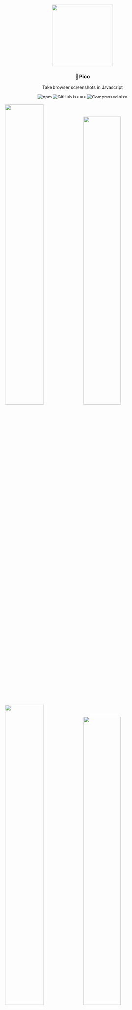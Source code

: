 <div align="center">
<br>
<img height="200px" src="https://github.com/gripeless/pico/blob/master/media/pico-shadow.png?raw=true">
<h3>📸 Pico</h3>
<p>Take browser screenshots in Javascript</p>
<img src="https://img.shields.io/npm/v/@gripeless/pico" alt="npm">
<img src="https://img.shields.io/github/issues/gripeless/pico" alt="GitHub issues">
<img src="https://img.shields.io/bundlephobia/minzip/@gripeless/pico?label=compressed" alt="Compressed size">

</div>


<br>

<div>
	<img width="50%" src="https://github.com/gripeless/pico/blob/master/media/wikipedia-pico.png?raw=true">
	<img width="49%" src="https://github.com/gripeless/pico/blob/master/media/wikipedia-real.png?raw=true">
</div>

<div>
	<img width="50%" src="https://github.com/gripeless/pico/blob/master/media/firebase-pico.png?raw=true">
	<img width="49%" src="https://github.com/gripeless/pico/blob/master/media/firebase-real.png?raw=true">
</div>

<div>
	<img width="50%" src="https://github.com/gripeless/pico/blob/master/media/gripeless-pico.png?raw=true">
	<img width="49%" src="https://github.com/gripeless/pico/blob/master/media/gripeless-real.png?raw=true">
</div>

<div align="center"><sub>(PNG output on the left · Original page on the right)</sub></div>

<br>

---

<div align="center">


<sup>Development of this library is possible thanks to:</sup>
<br>
<br>
<a href="https://usegripeless.com">
<img src="https://github.com/gripeless/pico/blob/master/media/gripeless.svg" height="45px" alt="Gripeless">
</a>
<br>
<sub><b>Gripeless is a free complaint solution for web apps</b></sub>
<br>
<sub>Let your users take screenshots of important issues, pipe them into your issue tracker<br> and let your users know when they're fixed, automatically.</sub>
<br>
<br>
<sub>
<a href="https://usegripeless.com">https://usegripeless.com</a>
</sub>

</div>

---


# Goal

Pico's goal is to produce high precision screenshots of any viewport entirely
client side. This is different from simply capturing a webpage using
[Puppeteer](https://github.com/puppeteer/puppeteer) or a similar tool in that
**the screenshot taking happens entirely client side**.

The viewport screenshots include scrolled element scroll states, cross-origin
images, input states, web fonts, canvas contents, current video frame contents,
and much more information that you wouldn't be able to get using something like
a headless browser.

At the time of writing there are no existing solutions that are aimed
of reproducing the entire viewport accurately like Pico.


# How it works

> Warning: nerdy

This program renders whatever is displayed in the given `Window` into an
image, thanks to svg's `<foreignObject>`.

**No server side code is required** to produce the screenshot.

There is no native Javascript API to take the screenshot of what the user is
currently seeing on their screen (and because of security issues there
probably will never be one).

Since we don't have access to the raw data that's being shown to the user we
have to reconstruct it manually. This program works thanks to svg's
`<foreignObject>` which lets you insert any valid HTML content inside, which
we can then pass as a data URL into a `<canvas>`' `drawImage` and read out
the raw image data with `canvas.toBlob` or `canvas.toDataURL`.

The above alone would work great in a universe where subresources didn't
exist - which as you know is not our universe. SVG's inserted into `<img>`
tags (or in our case, `<canvas>`') cannot display any external resources,
whether it's images, fonts or stylesheets.

To work around that fact Pico does the following things:
- Downloads and inlines contents of all `<img>` tags as data URL's in their `src`
  attributes
- Downloads external stylesheets and inlines them as `<style>` tags
- Checks all stylesheets for nested resources
	- Downloads and checks nested stylesheets in `@import` rules
	- Downloads any resources referenced by the `url()` function, including
	  but not exclusive to the following properties:
		- `background`s
		- `background-image`s
		- `src` in `@font-face` rule
		- `cursor`
		- `content`

In addition, Pico also:
- Copies input states (text inputs, checkboxes, textareas) into `value`
  attributes so that they can be shown in SVG
- Emulates current scroll positions on all scrolled elements (including the
  root `<html>` element) via either `transform: translate` (for root node)
  and `absolute` positioning of children of scrolled nodes
- Transforms existing `<canvas>` elements into `<img>` tags with the contents of the `<canvas>`' inlined as data URL's in `src`
- Performs various minor fixes for `rem` font size, working media queries,
  preserving size of everything, etc.

The returned DOM is inserted into an `<iframe>`, serialized into XML,
converted into a data URL, put into an `Image`, which is then rendered onto
a `<canvas>` whose contents are read out with `canvas.toBlob` and finally
returned to the program's caller, together with all the errors when
resources failed to load.

Pico is able to safely accumulate all async resource errors thanks to
[Fluture](https://github.com/fluture-js/Fluture), which is a really great
alternative to the native `Promise` and forces you to write type safe
errors. You can read a [fantastic introductory article to it by the
library's author here](https://dev.to/avaq/fluture-a-functional-alternative-to-promises-21b).


# API

Pico is built using [Fluture](https://github.com/fluture-js/Fluture) and in
addition to the `Promise` also provides a direct API to `Fluture` via functions
suffixed with `Fluture`. If you don't care about functional programming just
use the non-suffixed functions to work with `Promise`'s instead.

All functions return an "`ErrorStack`", which is basically just the returned
value paired with any errors that happened while computing it. Most errors will
be CORS or 404 related issues when loading subresources.

## Types

```typescript
declare type ErrorStack<T> = {
    errors: DetailedError[];
    value: T;
};
```

```typescript
export declare type DetailedError = {
    // Human readable string of why the error happened
    reason: string;

    // Proper error object
    error: Error;
};
```

```typescript
export declare type Options = {
    // An array of selectors to nodes that should not be included in the output.
    ignore: string[];
};
```

## Functions

```typescript
declare const objectURL: ($window: Window, partialOptions?: Partial<Options>) => Promise<ErrorStack<string>>;
declare const objectURLFluture: ($window: Window, options: Options) => Fluture<DetailedError, ErrorStack<string>>;
```
Render the given `Window` to a PNG image and return it as an
[object URL](https://developer.mozilla.org/en-US/docs/Web/API/URL/createObjectURL).
This is safer to use than `dataURL` due to memory constraints. Remember to call
[`URL.revokeObjectURL`](https://developer.mozilla.org/en-US/docs/Web/API/URL/revokeObjectURL)
when you're done with the image.

---

```typescript
declare const dataURL: ($window: Window, partialOptions?: Partial<Options>) => Promise<ErrorStack<string>>;
declare const dataURLFluture: ($window: Window, options: Options) => Fluture<DetailedError, ErrorStack<string>>;
```
Render the given `Window` to a PNG image and return it as a
[data url](https://developer.mozilla.org/en-US/docs/Web/HTTP/Basics_of_HTTP/Data_URIs).
Note that
[in Chrome the limit for data url's is 2MB](https://stackoverflow.com/a/41755526),
prefer `objectURL` when possible.

---

```typescript
declare const svgObjectURL: ($window: Window, partialOptions?: Partial<Options>) => Promise<ErrorStack<string>>;
declare const svgObjectURLFluture: ($window: Window, options: Options) => Fluture<DetailedError, ErrorStack<string>>;
```

Render the given `Window` to an SVG image and return it as an
[object URL](https://developer.mozilla.org/en-US/docs/Web/API/URL/createObjectURL).
This function is mainly useful for inspecting the output of Pico using
devtools, for real uses prefer the other functions.

# Installation

```bash
$ npm install @gripeless/pico
```

The module is intended to be used exclusively in the browser via a code bundler
like Rollup or Webpack. There is no single file bundle build provided at this
time.

# Testing

There are two ways to test Pico's output, one being the provided visual
testing suite and two a web extension that you can test Pico on any real
world website (as long as it doesn't block `eval` (which is most of them so
it's not much of an issue)).

## Development server

To run any of the tests you need to use the development server:

```bash
$ npm run dev
```

Main bundle will be served at `http://localhost:23231/index.js` and
automatically updated whether you change any of the source code.

## Web extension

> Run Pico on any website of your choice.

1. Ensure that you have the development server running

2. Open the web extension (located in `web-ext/` in the root of this
   repository) in the browser of your choice - note that it has only been
   tested with Firefox, so YMMV. If you have Firefox Nightly installed, for
   convenience run `npm run dev:ext` to open the web extension in that
   browser - you will have the development browser separate and clean from
   your day to day one.

3. With the opened browser, browse onto a website you want to test.
   You should see a browser action in your address bar:

   ![Browser action in address bar](https://github.com/gripeless/pico/blob/master/media/browser-action-address-bar.png?raw=true)

   Click on the green puzzle icon to take a screenshot, a new tab should
   open with the output contents in SVG form.

## Testing REPL

> Separate cases to test out individual parts of the renderer.

The test suite spawns a real browser (via
[Playwright](https://github.com/microsoft/playwright)) and lets you compare
the output screenshot from Pico to the "real" viewport.

It is designed with really quick iteration in mind and to allow you to
scaffold out potential problems with the library quickly, whether it's
rendering related, CORS related, or anything browser specific related.

The suite is currently only provided in an interactive form, which means
that you have to use your eyes to judge whether the result is suiting or
not.

### Running the REPL

1. Ensure that you have the development server running

2. Add the following to your hosts file:

	```
	127.0.0.1 test.localhost
	127.0.0.1 test2.localhost
	127.0.0.1 test3.localhost
	127.0.0.1 test4.localhost
	127.0.0.1 test5.localhost
	```

	This lets you test cross-origin related issues without having to do any
	complicated local DNS setup.

3. Start the interactive test REPL:

```bash
$ npm run test:interactive
```

An empty browser window should open (in the background if you're on macOS),
this will show the output of any test you run through the console.

### REPL Commands

#### `open`
Opens the browser output again, useful if you happened to close the original output.

#### `run (case name)`
Runs a test with the specified name.

#### `watch (case name)`
Same as `run`, but will update if either the `source/` directory updates or the case.

Press <kbd>q</kbd> to exit the watcher.

#### `all`
Runs all available tests.

### Adding a new test case

The easiest way to add a new case is to start with an existing one and
modify it to suit your needs. For most cases you won't need any special
browser flags or extra servers - I usually just copy `test/cases/hello` into
a new directory in `test/cases`.

1. Create the test's directory in `test/cases`.
For consistency, the name of the test case should be kebab-case.

2. Add your test to `test/cases/index.ts`

After that's done restart your test REPL and you'll be able to run your test
case.


# Caveats

Pico is being developed against recent Firefox and Blink based browsers
(Chrome, Opera, Brave, Edge). It does not work on Safari or old Edge versions
due to lack of proper support for `<foreignObject>`.


# Prior art

Pico's code was inspired in many ways by the following libraries:

- [dom-to-image](https://github.com/tsayen/dom-to-image) (and its sisters [dom-to-image-more](https://github.com/1904labs/dom-to-image-more) and [html-to-image](https://github.com/bubkoo/html-to-image#readme))
- [rasterizeHTML.js](https://github.com/cburgmer/rasterizeHTML.js)
- [html2canvas](https://github.com/niklasvh/html2canvas)

Pico's selling point is representing the whole viewport
as accurately as possible. If you want to render a single DOM node instead,
consider using one of the above libraries.

To the authors of the above code, thank you for your awesome work.

# License

MIT (c) 2020 Primitive Software

https://usegripeless.com
